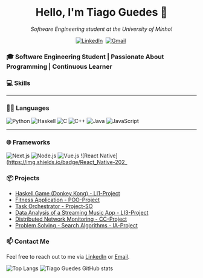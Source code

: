 <h1 align="center"><b>Hello, I'm Tiago Guedes 👋</b></h1>
<p align="center">
  <em>Software Engineering student at the University of Minho!</em>
</p>

<p align="center">
  <a href="https://www.linkedin.com/in/tiago-guedes-60b949232/"><img src="https://img.shields.io/badge/linkedin-%230077B5.svg?&style=for-the-badge&logo=linkedin&logoColor=white" alt="LinkedIn" /></a>&nbsp;
  <a href="mailto:tiago.matos.guedes555@gmail.com?subject=Hola%20Sumanth"><img src="https://img.shields.io/badge/gmail-%23D14836.svg?&style=for-the-badge&logo=gmail&logoColor=white" alt="Gmail" /></a>&nbsp;
</p>

### 🎓 Software Engineering Student | Passionate About Programming | Continuous Learner

### 💻 **Skills**

---

### 🧑‍💻 **Languages**

![Python](https://img.shields.io/badge/Python-3776AB?style=for-the-badge&logo=python&logoColor=white)
![Haskell](https://img.shields.io/badge/Haskell-5e5086?style=for-the-badge&logo=haskell&logoColor=white)
![C](https://img.shields.io/badge/C-00599C?style=for-the-badge&logo=c&logoColor=white)
![C++](https://img.shields.io/badge/C++-00599C?style=for-the-badge&logo=c%2B%2B&logoColor=white)
![Java](https://img.shields.io/badge/Java-ED8B00?style=for-the-badge&logo=java&logoColor=white)
![JavaScript](https://img.shields.io/badge/JavaScript-F7DF1E?style=for-the-badge&logo=javascript&logoColor=black)

---

### 🌐 **Frameworks**

![Next.js](https://img.shields.io/badge/Next.js-000000?style=for-the-badge&logo=nextdotjs&logoColor=white)
![Node.js](https://img.shields.io/badge/Node.js-339933?style=for-the-badge&logo=nodedotjs&logoColor=white)
![Vue.js](https://img.shields.io/badge/Vue.js-35495E?style=for-the-badge&logo=vuedotjs&logoColor=4FC08D)
![React Native](https://img.shields.io/badge/React_Native-202_


### 📦 Projects
- [Haskell Game (Donkey Kong) - LI1-Project](https://github.com/guedes674/LI1-Project)
- [Fitness Application - POO-Project](https://github.com/guedes674/POO-Project)
- [Task Orchestrator - Project-SO](https://github.com/Tiago5Carneiro/Project-SO)
- [Data Analysis of a Streaming Music App - LI3-Project](https://github.com/guedes674/LI3-Project)
- [Distributed Network Monitoring - CC-Project](https://github.com/guedes674/CC-Project)
- [Problem Solving - Search Algorithms - IA-Project](https://github.com/guedes674/IA-Project)

### 📫 Contact Me
Feel free to reach out to me via [LinkedIn](https://www.linkedin.com/in/guedes674/) or [Email](mailto:tiago.matos.guedes555@gmail.com).

![Top Langs](https://github-readme-stats.vercel.app/api/top-langs/?username=guedes674&layout=compact)
![Tiago Guedes GitHub stats](https://github-readme-stats.vercel.app/api?username=guedes674&show_icons=true&theme=transparent)
